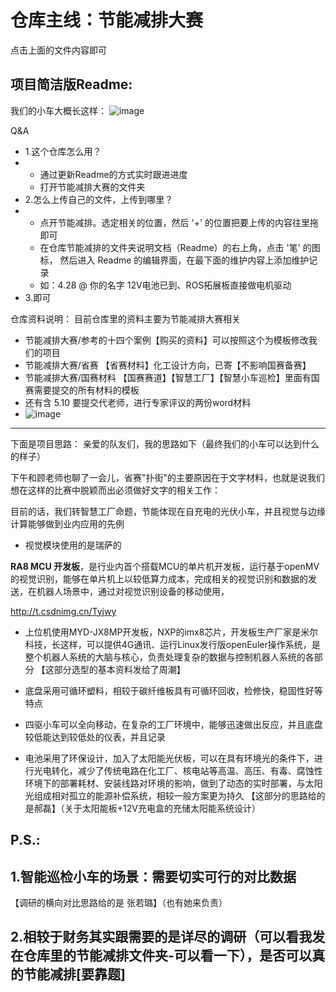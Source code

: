 # 仓库主线：节能减排大赛
点击上面的文件内容即可
## 项目简洁版Readme:
我们的小车大概长这样：
![image](https://github.com/Darrenpig/new_energy_coder_club/assets/121377489/d83ede20-9fef-4100-9e7a-c19c13c8c2cf)

Q&A
- 1.这个仓库怎么用？
- - 通过更新Readme的方式实时跟进进度
  - 打开节能减排大赛的文件夹
- 2.怎么上传自己的文件，上传到哪里？
- - 点开节能减排。选定相关的位置，然后 '+' 的位置把要上传的内容往里拖即可
  - 在仓库节能减排的文件夹说明文档（Readme）的右上角，点击 '笔' 的图标， 然后进入 Readme 的编辑界面，在最下面的维护内容上添加维护记录
  - 如：4.28 @ 你的名字 12V电池已到、ROS拓展板直接做电机驱动
- 3.即可
 
仓库资料说明：
目前仓库里的资料主要为节能减排大赛相关
- 节能减排大赛/参考的十四个案例【购买的资料】可以按照这个为模板修改我们的项目
- 节能减排大赛/省赛 【省赛材料】化工设计方向，已寄【不影响国赛备赛】
- 节能减排大赛/国赛材料 【国赛赛道】【智慧工厂】【智慧小车巡检】里面有国赛需要提交的所有材料的模板
- 还有含 5.10 要提交代老师，进行专家评议的两份word材料
- ![image](https://github.com/Darrenpig/new_energy_coder_club/assets/121377489/8398bd56-00bb-4c17-85c5-3338129091de)
---
下面是项目思路：
亲爱的队友们，我的思路如下（最终我们的小车可以达到什么的样子）

下午和顾老师也聊了一会儿，省赛"扑街"的主要原因在于文字材料，也就是说我们想在这样的比赛中脱颖而出必须做好文字的相关工作：



目前的话，我们转智慧工厂命题，节能体现在自充电的光伏小车，并且视觉与边缘计算能够做到业内应用的先例

- 视觉模块使用的是瑞萨的

**RA8 MCU 开发板**，是行业内首个搭载MCU的单片机开发板，运行基于openMV的视觉识别，能够在单片机上以较低算力成本，完成相关的视觉识别和数据的发送，在机器人场景中，通过对视觉识别设备的移动使用，

http://t.csdnimg.cn/Tyjwy

- 上位机使用MYD-JX8MP开发板，NXP的imx8芯片，开发板生产厂家是米尔科技，长这样，可以提供4G通讯、运行Linux发行版openEuler操作系统，是整个机器人系统的大脑与核心，负责处理复杂的数据与控制机器人系统的各部分
【这部分选型的基本资料发给了周潮】

- 底盘采用可循环塑料，相较于碳纤维板具有可循环回收，检修快，稳固性好等特点
- 四驱小车可以全向移动，在复杂的工厂环境中，能够迅速做出反应，并且底盘较低能达到较低处的仪表，并且记录
- 电池采用了环保设计，加入了太阳能光伏板，可以在具有环境光的条件下，进行光电转化，减少了传统电路在化工厂、核电站等高温、高压、有毒、腐蚀性环境下的部署耗材、安装线路对环境的影响，做到了动态的实时部署，与太阳光组成相对孤立的能源补偿系统，相较一般方案更为持久
  【这部分的思路给的是郝磊】（关于太阳能板+12V充电盒的充储太阳能系统设计）

## P.S.:

## 1.智能巡检小车的场景：需要切实可行的对比数据
【调研的横向对比思路给的是 张若璐】（也有她来负责）

## 2.相较于财务其实跟需要的是详尽的调研（可以看我发在仓库里的节能减排文件夹-可以看一下），是否可以真的节能减排[要靠题]
